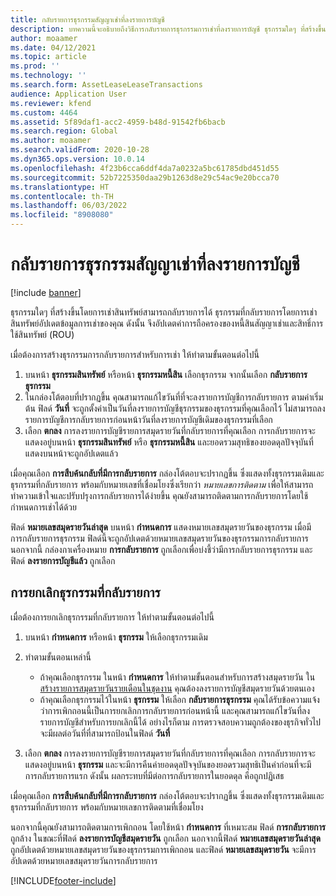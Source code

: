 ```yaml
---
title: กลับรายการธุรกรรมสัญญาเช่าที่ลงรายการบัญชี
description: บทความนี้จะอธิบายถึงวิธีการกลับรายการธุรกรรมการเช่าที่ลงรายการบัญชี ธุรกรรมใดๆ ที่สร้างขึ้นโดยการเช่าสินทรัพย์สามารถกลับรายการได้
author: moaamer
ms.date: 04/12/2021
ms.topic: article
ms.prod: ''
ms.technology: ''
ms.search.form: AssetLeaseLeaseTransactions
audience: Application User
ms.reviewer: kfend
ms.custom: 4464
ms.assetid: 5f89daf1-acc2-4959-b48d-91542fb6bacb
ms.search.region: Global
ms.author: moaamer
ms.search.validFrom: 2020-10-28
ms.dyn365.ops.version: 10.0.14
ms.openlocfilehash: 4f23b6cca6ddf4da7a0232a5bc61785dbd451d55
ms.sourcegitcommit: 52b7225350daa29b1263d8e29c54ac9e20bcca70
ms.translationtype: HT
ms.contentlocale: th-TH
ms.lasthandoff: 06/03/2022
ms.locfileid: "8908080"
---
```

# <a name="reverse-posted-lease-transactions"></a>กลับรายการธุรกรรมสัญญาเช่าที่ลงรายการบัญชี

[!include [banner](../includes/banner.md)]

ธุรกรรมใดๆ ที่สร้างขึ้นโดยการเช่าสินทรัพย์สามารถกลับรายการได้ ธุรกรรมที่กลับรายการโดยการเช่าสินทรัพย์อัปเดตข้อมูลการเช่าของคุณ ดังนั้น จึงอัปเดตค่าการถือครองของหนี้สินสัญญาเช่าและสิทธิ์การใช้สินทรัพย์ (ROU)

เมื่อต้องการสร้างธุรกรรมการกลับรายการสำหรับการเช่า ให้ทำตามขั้นตอนต่อไปนี้

1. บนหน้า **ธุรกรรมสินทรัพย์** หรือหน้า **ธุรกรรมหนี้สิน** เลือกธุรกรรม จากนั้นเลือก **กลับรายการธุรกรรม**
2. ในกล่องโต้ตอบที่ปรากฏขึ้น คุณสามารถแก้ไขวันที่ที่จะลงรายการบัญชีการกลับรายการ ตามค่าเริ่มต้น ฟิลด์ **วันที่** จะถูกตั้งค่าเป็นวันที่ลงรายการบัญชีธุรกรรมของธุรกรรมที่คุณเลือกไว้ ไม่สามารถลงรายการบัญชีการกลับรายการก่อนหน้าวันที่ลงรายการบัญชีเดิมของธุรกรรมที่เลือก
3. เลือก **ตกลง** การลงรายการบัญชีรายการสมุดรายวันที่กลับรายการที่คุณเลือก การกลับรายการจะแสดงอยู่บนหน้า **ธุรกรรมสินทรัพย์** หรือ **ธุรกรรมหนี้สิน** และยอดรวมสุทธิของยอดดุลปัจจุบันที่แสดงบนหน้าจะถูกอัปเดตแล้ว

เมื่อคุณเลือก **การสืบค้นกลับที่มีการกลับรายการ** กล่องโต้ตอบจะปรากฏขึ้น ซึ่งแสดงทั้งธุรกรรมเดิมและธุรกรรมที่กลับรายการ พร้อมกับหมายเลขที่เชื่อมโยงซึ่งเรียกว่า *หมายเลขการติดตาม* เพื่อให้สามารถทำความเข้าใจและปรับปรุงการกลับรายการได้ง่ายขึ้น คุณยังสามารถติดตามการกลับรายการโดยใช้กำหนดการเช่าได้ด้วย

ฟิลด์ **หมายเลขสมุดรายวันล่าสุด** บนหน้า **กำหนดการ** แสดงหมายเลขสมุดรายวันของธุรกรรม เมื่อมีการกลับรายการธุรกรรม ฟิลด์นี้จะถูกอัปเดตด้วยหมายเลขสมุดรายวันของธุรกรรมการกลับรายการ นอกจากนี้ กล่องกาเครื่องหมาย **การกลับรายการ** ถูกเลือกเพื่อบ่งชี้ว่ามีการกลับรายการธุรกรรม และฟิลด์ **ลงรายการบัญชีแล้ว** ถูกเลือก

## <a name="revoke-a-reversed-transaction"></a>การยกเลิกธุรกรรมที่กลับรายการ

เมื่อต้องการยกเลิกธุรกรรมที่กลับรายการ ให้ทำตามขั้นตอนต่อไปนี้

1. บนหน้า **กำหนดการ** หรือหน้า **ธุรกรรม** ให้เลือกธุรกรรมเดิม
2. ทำตามขั้นตอนเหล่านี้

    - ถ้าคุณเลือกธุรกรรม ในหน้า **กำหนดการ** ให้ทำตามขั้นตอนสำหรับการสร้างสมุดรายวัน ใน [สร้างรายการสมุดรายวันรายเดือนในชุดงาน](create-monthly-journals-batch.md) คุณต้องลงรายการบัญชีสมุดรายวันด้วยตนเอง
    - ถ้าคุณเลือกธุรกรรมไว้ในหน้า **ธุรกรรม** ให้เลือก **กลับรายการธุรกรรม** คุณได้รับข้อความแจ้งว่าการเพิกถอนนี้เป็นการยกเลิกการกลับรายการก่อนหน้านี้ และคุณสามารถแก้ไขวันที่ลงรายการบัญชีสำหรับการยกเลิกนี้ได้ อย่างไรก็ตาม การตรวจสอบความถูกต้องของธุรกิจทั่วไปจะมีผลต่อวันที่ที่สามารถป้อนในฟิลด์ **วันที่** 

3. เลือก **ตกลง** การลงรายการบัญชีรายการสมุดรายวันที่กลับรายการที่คุณเลือก การกลับรายการจะแสดงอยู่บนหน้า **ธุรกรรม** และจะมีการคืนค่ายอดดุลปัจจุบันของยอดรวมสุทธิเป็นค่าก่อนที่จะมีการกลับรายการแรก ดังนั้น ผลกระทบที่มีต่อการกลับรายการในยอดดุล คือถูกปฏิเสธ

เมื่อคุณเลือก **การสืบค้นกลับที่มีการกลับรายการ** กล่องโต้ตอบจะปรากฏขึ้น ซึ่งแสดงทั้งธุรกรรมเดิมและธุรกรรมที่กลับรายการ พร้อมกับหมายเลขการติดตามที่เชื่อมโยง

นอกจากนี้คุณยังสามารถติดตามการเพิกถอน โดยใช้หน้า **กำหนดการ** ที่เหมาะสม ฟิลด์ **การกลับรายการ** ถูกล้าง ในขณะที่ฟิลด์ **ลงรายการบัญชีสมุดรายวัน** ถูกเลือก นอกจากนี้ฟิลด์ **หมายเลขสมุดรายวันล่าสุด** ถูกอัปเดตด้วยหมายเลขสมุดรายวันของธุรกรรมการเพิกถอน และฟิลด์ **หมายเลขสมุดรายวัน** จะมีการอัปเดตด้วยหมายเลขสมุดรายวันการกลับรายการ


[!INCLUDE[footer-include](../../includes/footer-banner.md)]
